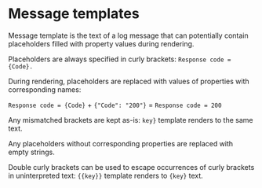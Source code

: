 # Message templates

Message template is the text of a log message that can potentially contain placeholders filled with property values during rendering.

Placeholders are always specified in curly brackets: `Response code = {Code}.`

During rendering, placeholders are replaced with values of properties with corresponding names:

`Response code = {Code}`  + `{"Code": "200"}` = `Response code = 200` 

Any mismatched brackets are kept as-is: `key}` template renders to the same text.

Any placeholders without corresponding properties are replaced with empty strings.

Double curly brackets can be used to escape occurrences of curly brackets in uninterpreted text: `{{key}}` template renders to `{key}` text.

